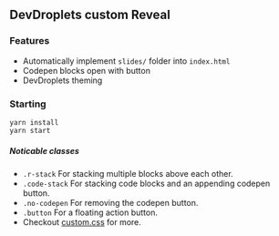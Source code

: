 ## DevDroplets custom Reveal


### Features
- Automatically implement `slides/` folder into `index.html`
- Codepen blocks open with button
- DevDroplets theming


### Starting
```
yarn install
yarn start 
```


##### Noticable classes
- `.r-stack` For stacking multiple blocks above each other.
- `.code-stack` For stacking code blocks and an appending codepen button.
- `.no-codepen` For removing the codepen button.
- `.button` For a floating action button.
- Checkout [custom.css](./css/custom.css) for more.